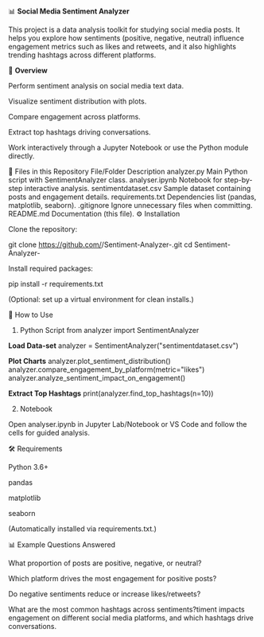 📊 **Social Media Sentiment Analyzer**

This project is a data analysis toolkit for studying social media posts. It helps you explore how sentiments (positive, negative, neutral) influence engagement metrics such as likes and retweets, and it also highlights trending hashtags across different platforms.

📖 **Overview**

Perform sentiment analysis on social media text data.

Visualize sentiment distribution with plots.

Compare engagement across platforms.

Extract top hashtags driving conversations.

Work interactively through a Jupyter Notebook or use the Python module directly.

📂 Files in this Repository
File/Folder	Description
analyzer.py	Main Python script with SentimentAnalyzer class.
analyser.ipynb	Notebook for step-by-step interactive analysis.
sentimentdataset.csv	Sample dataset containing posts and engagement details.
requirements.txt	Dependencies list (pandas, matplotlib, seaborn).
.gitignore	Ignore unnecessary files when committing.
README.md	Documentation (this file).
⚙️ Installation

Clone the repository:

git clone https://github.com/<your-username>/Sentiment-Analyzer-.git
cd Sentiment-Analyzer-


Install required packages:

pip install -r requirements.txt


(Optional: set up a virtual environment for clean installs.)

🚀 How to Use
1. Python Script
from analyzer import SentimentAnalyzer

**Load Data-set**
analyzer = SentimentAnalyzer("sentimentdataset.csv")

**Plot Charts**
analyzer.plot_sentiment_distribution()
analyzer.compare_engagement_by_platform(metric="likes")
analyzer.analyze_sentiment_impact_on_engagement()

**Extract Top Hashtags**
print(analyzer.find_top_hashtags(n=10))

2. Notebook

Open analyser.ipynb in Jupyter Lab/Notebook or VS Code and follow the cells for guided analysis.

🛠 Requirements

Python 3.6+

pandas

matplotlib

seaborn

(Automatically installed via requirements.txt.)

📊 Example Questions Answered

What proportion of posts are positive, negative, or neutral?

Which platform drives the most engagement for positive posts?

Do negative sentiments reduce or increase likes/retweets?

What are the most common hashtags across sentiments?timent impacts engagement on different social media platforms, and which hashtags drive conversations.
